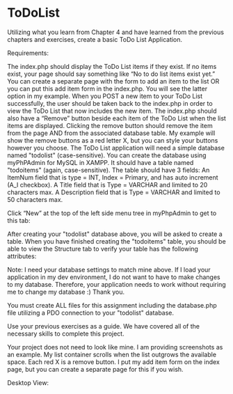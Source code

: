 # ToDoList
Utilizing what you learn from Chapter 4 and have learned from the previous chapters and exercises, create a basic ToDo List Application.

Requirements:

The index.php should display the ToDo List items if they exist. If no items exist, your page should say something like “No to do list items exist yet.”
You can create a separate page with the form to add an item to the list OR you can put this add item form in the index.php. You will see the latter option in my example.
When you POST a new item to your ToDo List successfully, the user should be taken back to the index.php in order to view the ToDo List that now includes the new item.
The index.php should also have a “Remove” button beside each item of the ToDo List when the list items are displayed. Clicking the remove button should remove the item from the page AND from the associated database table. My example will show the remove buttons as a red letter X, but you can style your buttons however you choose.
The ToDo List application will need a simple database named "todolist" (case-sensitive). You can create the database using myPhPAdmin for MySQL in XAMPP. It should have a table named "todoitems" (again, case-sensitive). The table should have 3 fields: 
An ItemNum field that is type = INT, Index = Primary, and has auto increment (A_I checkbox).
A Title field that is Type = VARCHAR and  limited to 20 characters max. 
A Description field that is Type = VARCHAR and  limited to 50 characters max.


Click “New” at the top of the left side menu tree in myPhpAdmin to get to this tab:





After creating your "todolist" database above, you will be asked to create a table. When you have finished creating the "todoitems" table, you should be able to view the Structure tab to verify your table has the following attributes:




Note: I need your database settings to match mine above. If I load your application in my dev environment, I do not want to have to make changes to my database. Therefore, your application needs to work without requiring me to change my database :) Thank you.

 

You must create ALL files for this assignment including the database.php file utilizing a PDO connection to your "todolist" database.

Use your previous exercises as a guide. We have covered all of the necessary skills to complete this project.

Your project does not need to look like mine. I am providing screenshots as an example. My list container scrolls when the list outgrows the available space. Each red X is a remove button. I put my add item form on the index page, but you can create a separate page for this if you wish. 




Desktop View:

